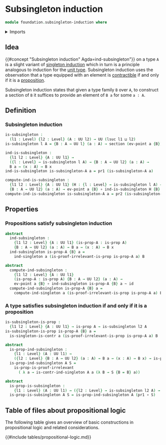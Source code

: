# Subsingleton induction

```agda
module foundation.subsingleton-induction where
```

<details><summary>Imports</summary>

```agda
open import foundation.dependent-pair-types
open import foundation.singleton-induction
open import foundation.universe-levels

open import foundation-core.function-types
open import foundation-core.homotopies
open import foundation-core.propositions
open import foundation-core.sections
```

</details>

## Idea

{{#concept "Subsingleton induction" Agda=ind-subsingleton"}} on a type `A` is a
slight variant of [singleton induction](foundation.singleton-induction.md) which
in turn is a principle analogous to induction for the
[unit type](foundation.unit-type.md). Subsingleton induction uses the
observation that a type equipped with an element is
[contractible](foundation-core.contractible-types.md) if and only if it is a
[proposition](foundation-core.propositions.md).

Subsingleton induction states that given a type family `B` over `A`, to
construct a section of `B` it suffices to provide an element of `B a` for some
`a : A`.

## Definition

### Subsingleton induction

```agda
is-subsingleton :
  (l1 : Level) {l2 : Level} (A : UU l2) → UU (lsuc l1 ⊔ l2)
is-subsingleton l A = {B : A → UU l} (a : A) → section (ev-point a {B})

ind-is-subsingleton :
  {l1 l2 : Level} {A : UU l1} →
  ({l : Level} → is-subsingleton l A) → {B : A → UU l2} (a : A) →
  B a → (x : A) → B x
ind-is-subsingleton is-subsingleton-A a = pr1 (is-subsingleton-A a)

compute-ind-is-subsingleton :
  {l1 l2 : Level} {A : UU l1} (H : {l : Level} → is-subsingleton l A) →
  {B : A → UU l2} (a : A) → ev-point a {B} ∘ ind-is-subsingleton H {B} a ~ id
compute-ind-is-subsingleton is-subsingleton-A a = pr2 (is-subsingleton-A a)
```

## Properties

### Propositions satisfy subsingleton induction

```agda
abstract
  ind-subsingleton :
    {l1 l2 : Level} {A : UU l1} (is-prop-A : is-prop A)
    {B : A → UU l2} (a : A) → B a → (x : A) → B x
  ind-subsingleton is-prop-A {B} a =
    ind-singleton a (is-proof-irrelevant-is-prop is-prop-A a) B

abstract
  compute-ind-subsingleton :
    {l1 l2 : Level} {A : UU l1}
    (is-prop-A : is-prop A) {B : A → UU l2} (a : A) →
    ev-point a {B} ∘ ind-subsingleton is-prop-A {B} a ~ id
  compute-ind-subsingleton is-prop-A {B} a =
    compute-ind-singleton a (is-proof-irrelevant-is-prop is-prop-A a) B
```

### A type satisfies subsingleton induction if and only if it is a proposition

```agda
is-subsingleton-is-prop :
  {l1 l2 : Level} {A : UU l1} → is-prop A → is-subsingleton l2 A
is-subsingleton-is-prop is-prop-A {B} a =
  is-singleton-is-contr a (is-proof-irrelevant-is-prop is-prop-A a) B

abstract
  is-prop-ind-subsingleton :
    {l1 : Level} (A : UU l1) →
    ({l2 : Level} {B : A → UU l2} (a : A) → B a → (x : A) → B x) → is-prop A
  is-prop-ind-subsingleton A S =
    is-prop-is-proof-irrelevant
      ( λ a → is-contr-ind-singleton A a (λ B → S {B = B} a))

abstract
  is-prop-is-subsingleton :
    {l1 : Level} (A : UU l1) → ({l2 : Level} → is-subsingleton l2 A) → is-prop A
  is-prop-is-subsingleton A S = is-prop-ind-subsingleton A (pr1 ∘ S)
```

## Table of files about propositional logic

The following table gives an overview of basic constructions in propositional
logic and related considerations.

{{#include tables/propositional-logic.md}}
